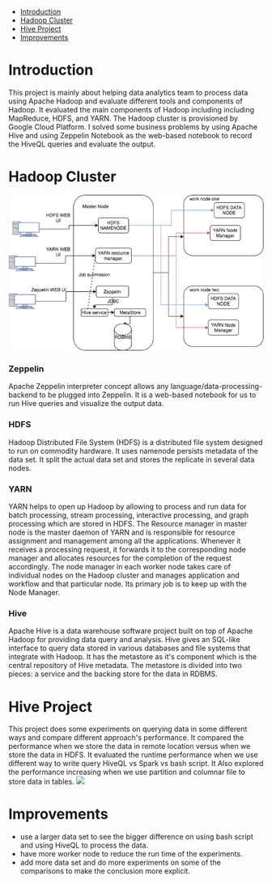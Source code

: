 * [Introduction](#Introduction)
* [Hadoop Cluster](#Hadoop-Cluster)
* [Hive Project](#Hive-Project)
* [Improvements](#Improvements)

# Introduction
This project is mainly about helping data analytics team to process data using 
Apache Hadoop and evaluate different tools and components of Hadoop. It evaluated the 
 main components of Hadoop including  including MapReduce, HDFS, and YARN. The Hadoop cluster
 is provisioned by Google Cloud Platform. I solved some business problems by using Apache Hive
 and using Zeppelin Notebook as the web-based notebook to record the HiveQL queries and evaluate the output.
# Hadoop Cluster

![](https://github.com/jarviscanada/jarvis_data_eng_SiqiYang/blob/develop/hadoop/assets/cluster.png)
### Zeppelin
Apache Zeppelin interpreter concept allows any language/data-processing-backend to be plugged into Zeppelin. It is a web-based notebook for us to 
run Hive queries and visualize the output data.
### HDFS
Hadoop Distributed File System (HDFS) is a distributed file system designed to run on commodity hardware.
It uses namenode persists metadata of the data set. It split the actual data set and stores the replicate in several data nodes.
### YARN
 YARN helps to open up Hadoop by allowing to process and run data for batch processing, stream processing, interactive processing, and graph processing which are stored in HDFS.
 The Resource manager in master node is the master daemon of YARN and is responsible for resource assignment and management among all the applications. Whenever it receives a processing request, it forwards it to the corresponding node manager
  and allocates resources for the completion of the request accordingly.
 The node manager in each worker node takes care of individual nodes on the Hadoop cluster and manages application and workflow and that particular node. 
 Its primary job is to keep up with the Node Manager. 
### Hive
Apache Hive is a data warehouse software project built on top of Apache Hadoop for providing data query and analysis. 
Hive gives an SQL-like interface to query data stored in various databases and file systems that integrate with Hadoop.
It has the metastore as it's component which is the central repository of Hive metadata. 
The metastore is divided into two pieces: a service and the backing store for the data in RDBMS.

# Hive Project
This project does some experiments on querying data in some different ways and compare different approach's performance.
It compared the performance when we store the data in remote location versus when we store the data in HDFS.
It evaluated the runtime performance when we use different way to write query HiveQL vs Spark vs bash script.
It Also explored the performance increasing when we use partition and columnar file to store data in tables.
![](https://github.com/jarviscanada/jarvis_data_eng_SiqiYang/blob/develop/hadoop/assets/notebook.png)


# Improvements
- use a larger data set to see the bigger difference on using bash script and using HiveQL to process the data.
- have more worker node to reduce the run time of the experiments.
- add more data set and do more experiments on some of the comparisons to make the conclusion more explicit.
